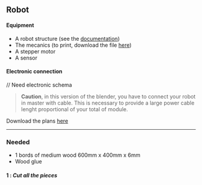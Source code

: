 ## Robot

#### Equipment

* A robot structure (see the [documentation](#/doc/en/robot/))
* The mecanics (to print, download the file [here]())
* A stepper motor
* A sensor

#### Electronic connection

// Need electronic schema 

> __Caution__, in this version of the blender, you have to connect your robot in master with cable. This is necessary to provide a large power cable lenght proportional of your total of module.


Download the plans [here]()

* * *

### Needed

* 1 bords of medium wood 600mm x 400mm x 6mm
* Wood glue

#### 1 : _Cut all the pieces_

